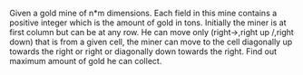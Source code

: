 Given a gold mine of n*m dimensions. Each field in this mine contains
a positive integer which is the amount of gold in tons. Initially the miner is
at first column but can be at any row. He can move only (right->,right up
/,right down\) that is from a given cell, the miner can move to the cell
diagonally up towards the right or right or diagonally down towards the right.
Find out maximum amount of gold he can collect.
